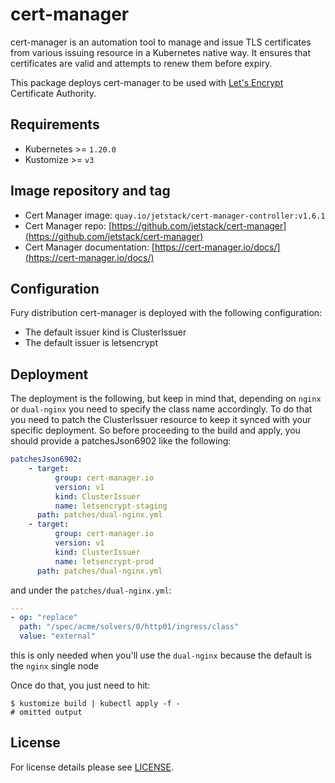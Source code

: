 # cert-manager

<!-- <KFD-DOCS> -->

cert-manager is an automation tool to manage and issue TLS certificates from various issuing resource in a Kubernetes native way. It ensures that certificates are valid and attempts to renew them before expiry.

This package deploys cert-manager to be used with [Let's Encrypt](https://letsencrypt.org/) Certificate Authority.

## Requirements

- Kubernetes >= `1.20.0`
- Kustomize >= `v3`

## Image repository and tag

- Cert Manager image: `quay.io/jetstack/cert-manager-controller:v1.6.1`
- Cert Manager repo: [https://github.com/jetstack/cert-manager](https://github.com/jetstack/cert-manager)
- Cert Manager documentation: [https://cert-manager.io/docs/](https://cert-manager.io/docs/)

## Configuration

Fury distribution cert-manager is deployed with the following configuration:

- The default issuer kind is ClusterIssuer
- The default issuer is letsencrypt

## Deployment

The deployment is the following, but keep in mind that, depending on `nginx` or `dual-nginx`
you need to specify the class name accordingly.
To do that you need to patch the ClusterIssuer resource to keep it synced with your specific deployment.
So before proceeding to the build and apply, you should provide a patchesJson6902 like the following:

```yml
patchesJson6902:
    - target:
          group: cert-manager.io
          version: v1
          kind: ClusterIssuer
          name: letsencrypt-staging
      path: patches/dual-nginx.yml
    - target:
          group: cert-manager.io
          version: v1
          kind: ClusterIssuer
          name: letsencrypt-prod
      path: patches/dual-nginx.yml
```

and under the `patches/dual-nginx.yml`:

```yml
---
- op: "replace"
  path: "/spec/acme/solvers/0/http01/ingress/class"
  value: "external"
```

this is only needed when you'll use the `dual-nginx` because the default is the `nginx` single node

Once do that, you just need to hit:

```shell
$ kustomize build | kubectl apply -f -
# omitted output
```

<!-- </KFD-DOCS> -->

## License

For license details please see [LICENSE](../../LICENSE).
